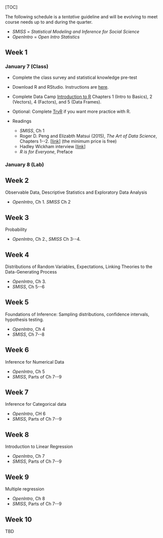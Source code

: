 <!--
.. title: Schedule
.. slug: schedule
-->

[TOC]

The following schedule is a *tentative* guideline and will be evolving to meet course needs up to and during the quarter.

- *SMISS* = *Statistical Modeling and Inference for Social Science*
- *OpenIntro* = *Open Intro Statistics* 

## Week 1

### January 7 (Class)

- Complete the class survey and statistical knowledge pre-test
- Download R and RStudio. Instructions are [here](resources/install).
- Complete Data Camp [Introduction to R](https://www.datacamp.com/courses/free-introduction-to-r) Chapters 1 (Intro to Basics), 2 (Vectors), 4 (Factors), and 5 (Data Frames).
- Optional: Complete [TryR](http://tryr.codeschool.com/) if you want more practice with R.
- Readings

    - *SMISS*, Ch 1
    - Roger D. Peng and Elizabth Matsui (2015), *The Art of Data Science*, Chapters 1--2. [[link](https://leanpub.com/artofdatascience)] (the minimum price is free)
	- Hadley Wickham interview [[link](http://bulletin.imstat.org/2014/09/data-science-how-is-it-different-to-statistics%E2%80%89/)]
    - *R is for Everyone*, Preface
	
### January 8 (Lab)

## Week 2

Observable Data, Descriptive Statistics and Exploratory Data Analysis

- *OpenIntro*, Ch 1. *SMISS* Ch 2

## Week 3

Probability

- *OpenIntro*, Ch 2., *SMISS* Ch 3--4.

## Week 4

Distributions of Random Variables, Expectations, Linking Theories to the Data-Generating Process

- *OpenIntro*, Ch 3. 
- *SMISS*, Ch 5--6 

## Week 5

Foundations of Inference: Sampling distributions, confidence intervals, hypothesis testing.

- *OpenIntro*, Ch 4
- *SMISS*, Ch 7--8 

## Week 6

Inference for Numerical Data

- *OpenIntro*, Ch 5
- *SMISS*, Parts of Ch 7--9


## Week 7

Inference for Categorical data

- *OpenIntro*, CH 6
- *SMISS*, Parts of Ch 7--9

## Week 8

Introduction to Linear Regression

- *OpenIntro*, Ch 7
- *SMISS*, Parts of Ch 7--9

## Week 9

Multiple regression

- *OpenIntro*, Ch 8
- *SMISS*, Parts of Ch 7--9

## Week 10

TBD


